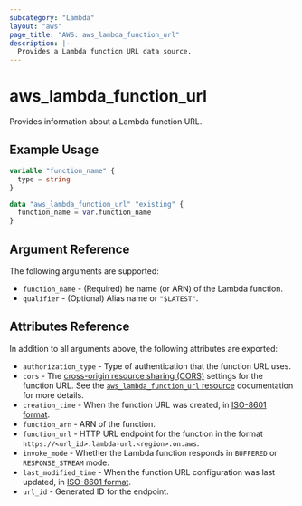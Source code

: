 ```yaml
---
subcategory: "Lambda"
layout: "aws"
page_title: "AWS: aws_lambda_function_url"
description: |-
  Provides a Lambda function URL data source.
---
```


# aws_lambda_function_url

Provides information about a Lambda function URL.

## Example Usage

```terraform
variable "function_name" {
  type = string
}

data "aws_lambda_function_url" "existing" {
  function_name = var.function_name
}
```

## Argument Reference

The following arguments are supported:

* `function_name` - (Required) he name (or ARN) of the Lambda function.
* `qualifier` - (Optional) Alias name or `"$LATEST"`.

## Attributes Reference

In addition to all arguments above, the following attributes are exported:

* `authorization_type` - Type of authentication that the function URL uses.
* `cors` - The [cross-origin resource sharing (CORS)](https://developer.mozilla.org/en-US/docs/Web/HTTP/CORS) settings for the function URL. See the [`aws_lambda_function_url` resource](/docs/providers/aws/r/lambda_function_url.html) documentation for more details.
* `creation_time` - When the function URL was created, in [ISO-8601 format](https://www.w3.org/TR/NOTE-datetime).
* `function_arn` - ARN of the function.
* `function_url` - HTTP URL endpoint for the function in the format `https://<url_id>.lambda-url.<region>.on.aws`.
* `invoke_mode` - Whether the Lambda function responds in `BUFFERED` or `RESPONSE_STREAM` mode.
* `last_modified_time` - When the function URL configuration was last updated, in [ISO-8601 format](https://www.w3.org/TR/NOTE-datetime).
* `url_id` - Generated ID for the endpoint.

